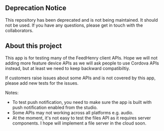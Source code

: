 ## Deprecation Notice
This repository has been deprecated and is not being maintained. It should not be used. If you have any questions, please get in touch with the collaborators.

## About this project
This app is for testing many of the FeedHenry client APIs. Hope we will not adding more feature device APIs as we will ask people to use Cordova APIs instead, but at least we need to keep backward compatibiltiy.

If customers raise issues about some APIs and is not covered by this app, please add new tests for the issues.

Notes:

* To test push notification, you need to make sure the app is built with push notification enabled from the studio.
* Some APIs may not working across all platforms e.g. audio.
* At the moment, it's not easy to test the files API as it requires server components. I hope will implement a file server in the cloud soon.

